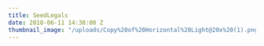 ```yaml
---
title: SeedLegals
date: 2018-06-11 14:38:00 Z
thumbnail_image: "/uploads/Copy%20of%20Horizontal%20Light@20x%20(1).png"
---
```


